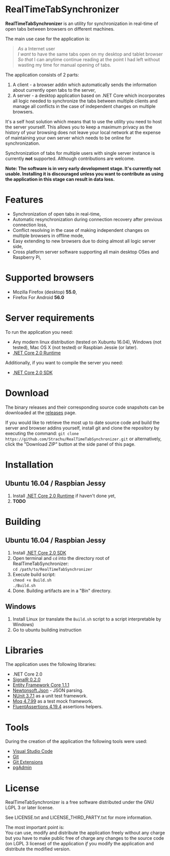 # RealTimeTabSynchronizer
**RealTimeTabSynchronizer** is an utility for synchronization in real-time of open tabs between browsers on different machines.

The main use case for the application is:

> *As* a Internet user  
> *I want* to have the same tabs open on my desktop and tablet browser  
> *So that* I can anytime continue reading at the point I had left without wasting my time for manual opening of tabs.

The application consists of 2 parts:
1. A client - a browser addin which automatically sends the information about currently open tabs to the server,
2. A server - a desktop application based on .NET Core which incorporates all logic needed to synchronize the tabs between multiple clients and manage all conflicts in the case of independent changes on multiple browsers.

It's a self host solution which means that to use the utility you need to host the server yourself. 
This allows you to keep a maximum privacy as the history of your browsing does not leave your local network at the expense of 
maintaining your own server which needs to be online for synchronization.

Synchronization of tabs for multiple users with single server instance is currently **not** supported.
Although contributions are welcome.

**Note: The software is in very early development stage. It's currently not usable. Installing it is discouraged unless you want to contribute as using the application in this stage can result in data loss.**

# Features
- Synchronization of open tabs in real-time,
- Automatic resynchronization during connection recovery after previous connection loss,
- Conflict resolving in the case of making independent changes on multiple browsers in offline mode, 
- Easy extending to new browsers due to doing almost all logic server side,
- Cross platform server software supporting all main desktop OSes and Raspberry Pi,

# Supported browsers
- Mozilla Firefox (desktop) **55.0**,
- Firefox For Android **56.0**

# Server requirements
To run the application you need:
- Any modern linux distribution (tested on Xubuntu 16.04), Windows (not tested), Mac OS X (not tested) or Raspbian Jessie (or later).
- [.NET Core 2.0 Runtime](https://www.microsoft.com/net/download/core#/runtime)

Additionally, if you want to compile the server you need:
- [.NET Core 2.0 SDK](https://www.microsoft.com/net/download/core#/sdk)

# Download
The binary releases and their corresponding source code snapshots can be downloaded at the [releases](https://github.com/Strachu/RealTimeTabSynchronizer/releases) page.

If you would like to retrieve the most up to date source code and build the server and browser addins yourself, install git
and clone the repository by executing the command:
`git clone https://github.com/Strachu/RealTimeTabSynchronizer.git` or alternatively, click the "Download ZIP" button at the side
panel of this page.

# Installation
## Ubuntu 16.04 / Raspbian Jessy
1. Install [.NET Core 2.0 Runtime](https://www.microsoft.com/net/download/linux) if haven't done yet,
2. **TODO**

# Building
## Ubuntu 16.04 / Raspbian Jessy
1. Install [.NET Core 2.0 SDK](https://www.microsoft.com/net/download/linux)
2. Open terminal and `cd` into the directory root of RealTimeTabSynchronizer:  
`cd /path/to/RealTimeTabSynchronizer`
3. Execute build script:  
`chmod +x Build.sh`  
`./Build.sh`  
4. Done. Building artifacts are in a "Bin" directory.

## Windows
1. Install Linux (or translate the `Build.sh` script to a script interpretable by Windows)
2. Go to ubuntu building instruction

# Libraries
The application uses the following libraries:
- .NET Core 2.0
- [SignalR 0.2.0](http://signalr.net/)
- [Entity Framework Core 1.1.1](https://github.com/aspnet/EntityFrameworkCore)
- [Newtonsoft.Json](http://www.newtonsoft.com/json) - JSON parsing.
- [NUnit 3.7.1](http://www.nunit.org/) as a unit test framework.
- [Moq 4.7.99](https://github.com/moq/moq4) as a test mock framework.
- [FluentAssertions 4.19.4](http://fluentassertions.com/) assertions helpers.

# Tools
During the creation of the application the following tools were used:
- [Visual Studio Code](https://www.pgadmin.org/)
- [Git](https://git-scm.com/)
- [Git Extensions](https://github.com/gitextensions/gitextensions)
- [pgAdmin](https://www.pgadmin.org/)

# License
RealTimeTabSynchronizer is a free software distributed under the GNU LGPL 3 or later license.

See LICENSE.txt and LICENSE_THIRD_PARTY.txt for more information.

The most important point is:  
You can use, modify and distribute the application freely without any charge but you have to make public free of charge any changes to the source code (on LGPL 3 license) of the application *if* you modify the application and distribute the modified version.
